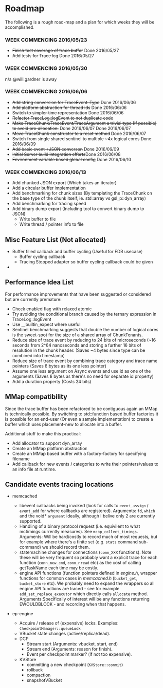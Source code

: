 # Roadmap
The following is a rough road-map and a plan for which weeks they will be
accomplished.

### WEEK COMMENCING 2016/05/23

- <strike>Finish test coverage of trace buffer</strike> Done 2016/05/27
- <strike>Add tests for Trace log</strike> Done 2016/05/27

### WEEK COMMENCING 2016/05/30

n/a @will.gardner is away

### WEEK COMMENCING 2016/06/06

- <strike>Add string conversion for TraceEvent::Type</strike> Done 2016/06/06
- <strike>Add platform abstraction for thread ids</strike> Done 2016/06/06
- <strike>Switch to simpler time representation</strike> Done 2016/06/06
- <strike>Refactor TraceLog::logEvent to not duplicate code</strike>
- <strike>Make TraceChunk/TraceEvent/TraceArgument a trivial type (If possible) to
avoid pre-allocation.</strike> Done 2016/06/07
Done 2016/06/07
- <strike>Move TraceChunk constructor to a reset method</strike> Done 2016/06/07
- <strike>Switch from single shared sentinel to multiple ~4x logical cores
</strike> Done 2016/06/09
- <strike>Add basic event->JSON converson</strike> Done 2016/06/09
- <strike>Initial Server build integration efforts</strike>Done 2016/06/08
- <strike>Environment variable based global config</strike> Done 2016/06/10

### WEEK COMMENCING 2016/06/13

- Add chunked JSON export (Which takes an iterator)
- Add a circular buffer implementation
- Add benchmarking for chunk sizes (By templating the TraceChunk on the
base type of the chunk itself, ie. std::array vs gsl_p::dyn_array)
- Add benchmarking for tracing speed
- Add binary dump export (Including tool to convert binary dump to JSON)
  - Write buffer to file
  - Write thread / pointer info to file

## Misc Feature List (Not allocated)

- Buffer filled callback and buffer cycling (Useful for FDB usecase)
    - Buffer cycling callback
    - Tracing Stopped adapter so buffer cycling callback could be given
-

## Performance Idea List

For performance improvements that have been suggested or considered but are
currently premature:

- Check enabled flag with relaxed atomic
- Try avoiding the conditional branch caused by the ternary expression in
TraceLog::logEvent
- Use \__builtin_expect where useful
- Sentinel benchmarking suggests that double the number of logical cores
is the sweet-spot for the size of a shared array of ChunkTenants.
- Reduce size of trace event by reducing to 24 bits of microseconds (~16 seconds
from 2^64 nanoseconds and storing a further 16 bits of resolution in the chunk
header. (Saves ~4 bytes since type can be combined into timestamp)
- Reduce size of trace event by combining trace category and trace name pointers
(Saves 8 bytes as its one less pointer)
- Assume one less argument on Async events and use id as one of the arguments
(Saves 8 bytes as there's no need for separate id property)
- Add a duration property (Costs 24 bits)

## MMap compatibility

Since the trace buffer has been refactored to be contiguous again an MMap is
technically possible. By switching to std::function based buffer factories it
is possible for an end-user (Or even a sample implementation) to create a buffer
which uses placement-new to allocate into a buffer.

Additional stuff to make this practical:

 - Add allocator to support dyn_array
 - Create an MMap platform abstraction
 - Create an MMap based buffer with a factory-factory for specifying filename
 - Add callback for new events / categories to write their pointers/values to
 an info file at runtime.

## Candidate events tracing locations

* memcached
  - libevent callbacks being invoked (look for calls to `event_assign` / `event_add` for where callbacks are registered). Arguments: `fd`, `which` and the void* `argument` ideally, although I belive only 2 are currently supported.
  - Handling of a binary protocol request (i.e. equivilent to what mctimings currently measures). See `mcbp_collect_timings`. Arguments: Will be hard/costly to record much of most requests, but for example where there's a finite set (e.g. `stats` command sub-command) we should record them.
  - statemachine changes for connections (`conn_XXX` functions). Note these will be very frequent so probably want a explicit trace for each function (`conn_new_cmd`, `conn_nread` etc) as the cost of calling getTaskName each time may be costly.
  - engine API functions (function pointers defined in _engine.h_, wrapper functions for common cases in _memcached.h_ (`bucket_get`, `bucket_store` etc). We probably need to expand the wrappers so all engine API functions are traced - see for example `add_set_replace_executor` which directly calls `allocate` method. Arguments:Specifically of interest will be any functions returning EWOULDBLOCK - and recording when that happens.

* ep-engine
  - Acquire / release of (expensive) locks. Examples: `CheckpointManager::queueLock`
  - VBucket state changes (active/replica/dead).
  - DCP
    - Stream start (Arguments: vbucket, start, end)
    - Stream end (Arguments: reason for finish).
    - Event per checkpoint marker? (if not too expensive).
  - KVStore
    - committing a new checkpoint (`KVStore::commit`)
    - rollback
    - compaction
    - snapshotVBucket
